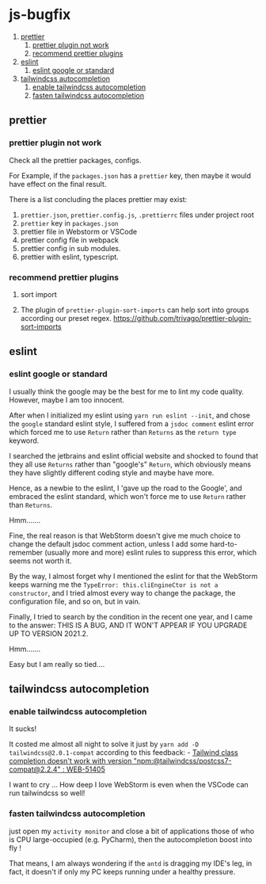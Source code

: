 # js-bugfix

1. [prettier](#prettier)
   1. [prettier plugin not work](#prettier-plugin-not-work)
   2. [recommend prettier plugins](#recommend-prettier-plugins)
2. [eslint](#eslint)
   1. [eslint google or standard](#eslint-google-or-standard)
3. [tailwindcss autocompletion](#tailwindcss-autocompletion)
   1. [enable tailwindcss autocompletion](#enable-tailwindcss-autocompletion)
   2. [fasten tailwindcss autocompletion](#fasten-tailwindcss-autocompletion)

## prettier

### prettier plugin not work

Check all the prettier packages, configs.

For Example, if the `packages.json` has a `prettier` key, then maybe it would have effect on the final result.

There is a list concluding the places prettier may exist:

1. `prettier.json`, `prettier.config.js`, `.prettierrc` files under project root
2. `prettier` key in `packages.json`
3. prettier file in Webstorm or VSCode
4. prettier config file in webpack
5. prettier config in sub modules.
6. prettier with eslint, typescript.

### recommend prettier plugins

1. sort import

2. The plugin of `prettier-plugin-sort-imports` can help sort into groups according our preset regex. https://github.com/trivago/prettier-plugin-sort-imports

## eslint

### eslint google or standard

I usually think the google may be the best for me to lint my code quality. However, maybe I am too innocent.

After when I initialized my eslint using `yarn run eslint --init`, and chose the `google` standard eslint style, I suffered from a `jsdoc comment` eslint error which forced me to use `Return` rather than `Returns` as the `return type` keyword.

I searched the jetbrains and eslint official website and shocked to found that they all use `Returns` rather than "google's" `Return`, which obviously means they have slightly different coding style and maybe have more.

Hence, as a newbie to the eslint, I 'gave up the road to the Google', and embraced the eslint standard, which won't force me to use `Return` rather than `Returns`.

Hmm.......

Fine, the real reason is that WebStorm doesn't give me much choice to change the default jsdoc comment action, unless I add some hard-to-remember (usually more and more) eslint rules to suppress this error, which seems not worth it.

By the way, I almost forget why I mentioned the eslint for that the WebStorm keeps warning me the `TypeError: this.cliEngineCtor is not a constructor`, and I tried almost every way to change the package, the configuration file, and so on, but in vain.

Finally, I tried to search by the condition in the recent one year, and I came to the answer: THIS IS A BUG, AND IT WON'T APPEAR IF YOU UPGRADE UP TO VERSION 2021.2.

Hmm.......

Easy but I am really so tied....

## tailwindcss autocompletion

### enable tailwindcss autocompletion

It sucks!

It costed me almost all night to solve it just by `yarn add -D tailwindcss@2.0.1-compat` according to this feedback: - [Tailwind class completion doesn't work with version "npm:@tailwindcss/postcss7-compat@2.2.4" : WEB-51405](https://youtrack.jetbrains.com/issue/WEB-51405)

I want to cry ... How deep I love WebStorm is even when the VSCode can run tailwindcss so well!

### fasten tailwindcss autocompletion

just open my `activity monitor` and close a bit of applications those of who is CPU large-occupied (e.g. PyCharm), then the autocompletion boost into fly !

That means, I am always wondering if the `antd` is dragging my IDE's leg, in fact, it doesn't if only my PC keeps running under a healthy pressure.
